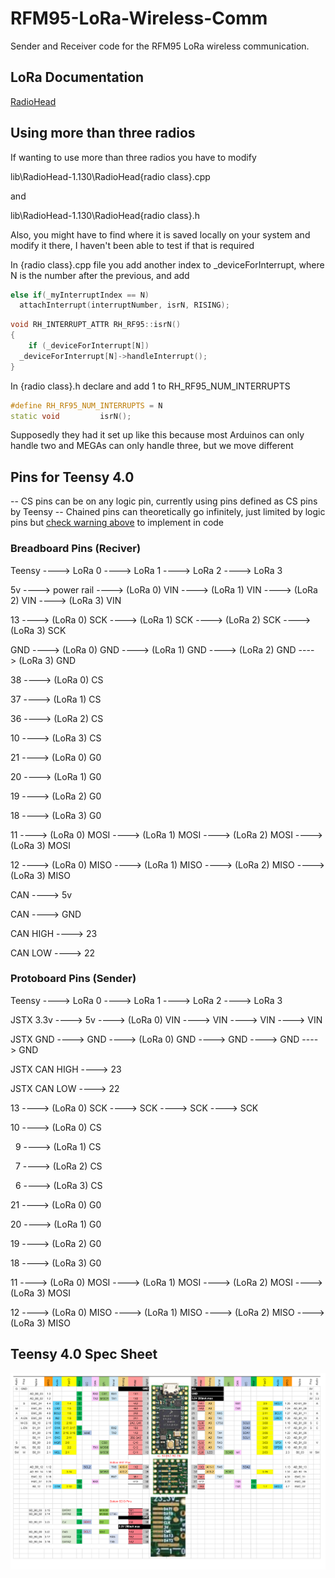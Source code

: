 # RFM95-LoRa-Wireless-Comm
Sender and Receiver code for the RFM95 LoRa wireless communication.

## LoRa Documentation
[RadioHead](https://www.airspayce.com/mikem/arduino/RadioHead/classRH__RF95.html)

## Using more than three radios
If wanting to use more than three radios you have to modify 

lib\RadioHead-1.130\RadioHead\{radio class}.cpp 

and 

lib\RadioHead-1.130\RadioHead\{radio class}.h

Also, you might have to find where it is saved locally on your system and modify it there, I haven't been able to test if that is required

  In {radio class}.cpp file you add another index to _deviceForInterrupt, where N is the number after the previous, and add
  ```cpp
  else if(_myInterruptIndex == N)
    attachInterrupt(interruptNumber, isrN, RISING);
  ```
  ```cpp
  void RH_INTERRUPT_ATTR RH_RF95::isrN()
  {
      if (_deviceForInterrupt[N])
  	_deviceForInterrupt[N]->handleInterrupt();
  }
  ```
  In {radio class}.h declare and add 1 to RH_RF95_NUM_INTERRUPTS
  ```cpp
  #define RH_RF95_NUM_INTERRUPTS = N
  static void         isrN();
  ```
Supposedly they had it set up like this because most Arduinos can only handle two and MEGAs can only handle three, but we move different

## Pins for Teensy 4.0
-- CS pins can be on any logic pin, currently using pins defined as CS pins by Teensy
-- Chained pins can theoretically go infinitely, just limited by logic pins but [check warning above](#using-more-than-three-radios) to implement in code

### Breadboard Pins (Reciver)
Teensy ----> LoRa 0 ----> LoRa 1 ----> LoRa 2 ----> LoRa 3

5v ----> power rail ----> (LoRa 0) VIN ----> (LoRa 1) VIN ----> (LoRa 2) VIN ----> (LoRa 3) VIN

13 ----> (LoRa 0) SCK ----> (LoRa 1) SCK ----> (LoRa 2) SCK ----> (LoRa 3) SCK

GND ----> (LoRa 0) GND ----> (LoRa 1) GND ----> (LoRa 2) GND ----> (LoRa 3) GND

38 ----> (LoRa 0) CS

37 ----> (LoRa 1) CS

36 ----> (LoRa 2) CS

10 ----> (LoRa 3) CS

21 ----> (LoRa 0) G0

20 ----> (LoRa 1) G0

19 ----> (LoRa 2) G0

18 ----> (LoRa 3) G0

11 ----> (LoRa 0) MOSI ----> (LoRa 1) MOSI ----> (LoRa 2) MOSI ----> (LoRa 3) MOSI

12 ----> (LoRa 0) MISO ----> (LoRa 1) MISO ----> (LoRa 2) MISO ----> (LoRa 3) MISO

CAN ----> 5v

CAN ----> GND

CAN HIGH ----> 23

CAN LOW ----> 22

### Protoboard Pins (Sender)

Teensy ----> LoRa 0 ----> LoRa 1 ----> LoRa 2 ----> LoRa 3

JSTX 3.3v ----> 5v ----> (LoRa 0) VIN ----> VIN ----> VIN ----> VIN

JSTX GND ----> GND ----> (LoRa 0) GND ----> GND ----> GND ----> GND

JSTX CAN HIGH ----> 23

JSTX CAN LOW ----> 22

13 ----> (LoRa 0) SCK ----> SCK ----> SCK ----> SCK

10 ----> (LoRa 0) CS

&nbsp;&nbsp;9 ----> (LoRa 1) CS

&nbsp;&nbsp;7 ----> (LoRa 2) CS

&nbsp;&nbsp;6 ----> (LoRa 3) CS

21 ----> (LoRa 0) G0

20 ----> (LoRa 1) G0

19 ----> (LoRa 2) G0

18 ----> (LoRa 3) G0

11 ----> (LoRa 0) MOSI ----> (LoRa 1) MOSI ----> (LoRa 2) MOSI ----> (LoRa 3) MOSI

12 ----> (LoRa 0) MISO ----> (LoRa 1) MISO ----> (LoRa 2) MISO ----> (LoRa 3) MISO


## Teensy 4.0 Spec Sheet
![Pinout](https://github.com/sundevilmotorsports/RFM95-LoRa-Wireless-Comm/blob/main/Spec_Sheet/Sender/teensy_4.0_pinout.png)
